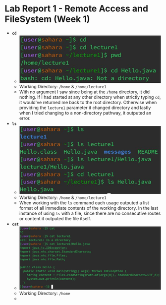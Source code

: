 # **Lab Report 1 - Remote Access and FileSystem (Week 1)**
* **`cd`**
  * ![Image](cd_image.JPG)
  * Working Directory: `/home` & `/home/lecture1`
  * With no argument I saw since being at the `/home` directory, it did nothing.
    If I had started at any other directory when strictly typing `cd`, it would've returned
    me back to the root directory. Otherwise when providing the `lecture1` parameter it changed directory
    and lastly when I tried changing to a non-directory pathway, it outputed an error. 
* **`ls`**
  * ![Image](ls_image.JPG)
  * Working Directory: `/home` & `/home/lecture1`
  * When working with the `ls` command each usage outputed a list format of all immediate contents of the
    working directory. In the last instance of using `ls` with a file, since there are no consecutive routes
    or content it outputed the file itself.
* **`cat`**
  * ![Image](cat_image.JPG)
  * Working Directory: `/home`
  * 
